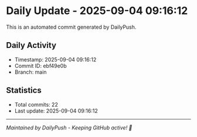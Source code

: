 # Daily Update - 2025-09-04 09:16:12

This is an automated commit generated by DailyPush.

## Daily Activity
- Timestamp: 2025-09-04 09:16:12
- Commit ID: ebf49e0b
- Branch: main

## Statistics
- Total commits: 22
- Last update: 2025-09-04 09:16:12

---
*Maintained by DailyPush - Keeping GitHub active! 🚀*

